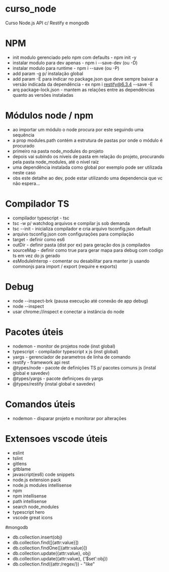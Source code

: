 # curso_node
Curso Node.js API c/ Restify e mongodb

# NPM
* init modulo gerenciado pelo npm com defaults - npm init -y 
* instalar modulo para dev apenas - npm i --save-dev (ou -D)
* instalar modulo para runtime - npm i --save (ou -P)
* add param -g p/ instalação global
* add param -E para indicar no package.json que deve sempre baixar a versão indicada da dependência - ex npm i restify@6.3.4 --save -E
* arq package-lock.json - mantem as relações entre as dependências quanto as versões instaladas

# Módulos node / npm
* ao importar um módulo o node procura por este seguindo uma sequência
* a prop modules.path contém a estrutura de pastas por onde o módulo é procurado
* primeiro na pasta node_modules do projeto
* depois vai subindo os níveis de pasta em relação do projeto, procurando pela pasta node_modules, até o nível raíz
* uma dependência instalada como global por exemplo pode ser utilizada neste caso
* obs este detalhe ao dev, pode estar utilizando uma dependencia que vc não espera...

# Compilador TS
* compilador typescript - tsc 
* tsc -w p/ watchdog arquivos e compilar js sob demanda
* tsc --init - inicializa compilador e cria arquivo tsconfig.json default
* arquivo tsconfig.json com configurações para compilação
* target - definir como es6
* outDir - definir pasta (dist por ex) para geração dos js compilados
* sourceMap - definir como true para gerar mapa para debug com codigo ts em vez do js gerado
* esModuleInterop - comentar ou desabilitar para manter js usando commonjs para import / export (require e exports)

# Debug
* node --inspect-brk (pausa execução até conexão de app debug)
* node --inspect
* usar chrome://inspect e conectar a instância do node

# Pacotes úteis
* nodemon - monitor de projetos node (inst global)
* typescript - compilador typescript x js (inst global)
* yargs - gerenciador de parametros de linha de comando
* restify - framework api rest
* @types/node - pacote de definições TS p/ pacotes comuns js (instal global e savedev)
* @types/yargs - pacote definiçoes do yargs
* @types/restify (instal global e savedev)

# Comandos úteis
* nodemon - disparar projeto e monitorar por alterações

# Extensoes vscode úteis
* eslint
* tslint
* gitlens
* gitblame
* javascript(es6) code snippets
* node.js extension pack
* node.js modules intellisense
* npm
* npm intellisense
* path intellisense
* search node_modules
* typescript hero
* vscode great icons

#mongodb
* db.collection.insert(obj)
* db.collection.find([{attr:value}])
* db.collection.findOne([{attr:value}])
* db.collection.update({attr:value}, obj)
* db.collection.update({attr:value}, {'$set':obj})
* db.collection.find({attr:/regex/}) - "like"
